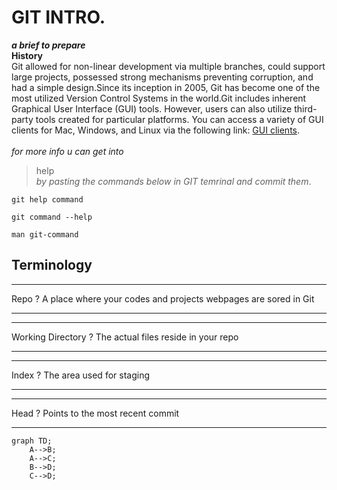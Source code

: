 # GIT INTRO.
***a brief to prepare*** <br>
**History** <br>
Git allowed for non-linear development via multiple branches, could support large projects, possessed strong mechanisms preventing corruption, 
and had a simple design.Since its inception in 2005, Git has become one of the most utilized Version Control Systems in the world.Git includes inherent Graphical User Interface (GUI) tools. 
However, users can also utilize third-party tools created for particular platforms.
You can access a variety of GUI clients for Mac, Windows, and Linux via the following link: 
[GUI clients](https://git-scm.com/downloads/guis). <br> <br>
*for more info u can get into* 
>help <br>
*by pasting the commands below in GIT temrinal and commit them*.
```
git help command

git command --help

man git-command
```
## Terminology
___
Repo
?
A place where your codes and projects webpages are sored in Git
___
___
Working Directory
?
The actual files reside in your repo
___
___
Index
?
The area used for staging
___
___
Head
?
Points to the most recent commit
___ 

```mermaid
graph TD;
    A-->B;
    A-->C;
    B-->D;
    C-->D;
```
